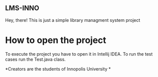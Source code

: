 ## LMS-INNO

Hey, there!
This is just a simple library managment system project

# How to open the project
To execute the project you have to open it in Intellij IDEA.
To run the test cases run the Test.java class.


*Creators are the students of Innopolis University *
